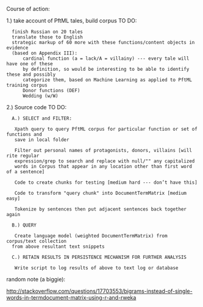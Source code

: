 Course of action: 


1.) take account of PftML tales, build corpus TO DO:

      finish Russian on 20 tales
      translate those to English
      strategic markup of 60 more with these functions/content objects in evidence 
      (based on Appendix III):
          cardinal function (a = lack/A = villainy) --- every tale will have one of these 
          by definition, so would be interesting to be able to identify these and possibly 
          categorize them, based on Machine Learning as applied to PftML training corpus
          Donor functions (DEF)
          Wedding (w/W)

2.) Source code TO DO:

      A.) SELECT and FILTER: 
      
       Xpath query to query PftML corpus for particular function or set of functions and 
       save in local folder
       
       Filter out personal names of protagonists, donors, villains [will rite regular 
       expression/grep to search and replace with null/"" any capitalized 
       words in Corpus that appear in any location other than first word of a sentence]
       
       Code to create chunks for testing [medium hard --- don’t have this]
       
       Code to transform "query chunk" into DocumentTermMatrix [medium easy]
       
       Tokenize by sentences then put adjacent sentences back together again
       
      B.) QUERY
      
       Create language model (weighted DocumentTermMatrix) from corpus/text collection
      from above resultant text snippets
      
      C.) RETAIN RESULTS IN PERSISTENCE MECHANISM FOR FURTHER ANALYSIS
      
       Write script to log results of above to text log or database
    
    
    
    
    
    
    
    
 random note (a biggie): 
 
 http://stackoverflow.com/questions/17703553/bigrams-instead-of-single-words-in-termdocument-matrix-using-r-and-rweka
